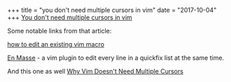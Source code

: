 +++
title = "you don't need multiple cursors in vim"
date = "2017-10-04"
+++
[You don't need multiple cursors in vim](https://medium.com/@schtoeffel/you-don-t-need-more-than-one-cursor-in-vim-2c44117d51db)

Some notable links from that article:

[how to edit an existing vim macro](https://thoughtbot.com/blog/how-to-edit-an-existing-vim-macro)

[En Masse](https://github.com/Olical/vim-enmasse) - a vim plugin to edit every line in a quickfix list at the same time.

And this one as well [Why Vim Doesn't Need Multiple Cursors](https://engagor.github.io/blog/2018/02/21/why-vim-doesnt-need-multiple-cursors/)
